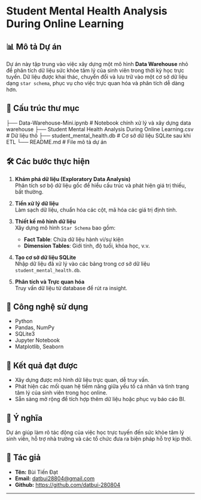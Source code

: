 # Student Mental Health Analysis During Online Learning

## 📊 Mô tả Dự án

Dự án này tập trung vào việc xây dựng một mô hình **Data Warehouse** nhỏ để phân tích dữ liệu sức khỏe tâm lý của sinh viên trong thời kỳ học trực tuyến. Dữ liệu được khai thác, chuyển đổi và lưu trữ vào một cơ sở dữ liệu dạng `star schema`, phục vụ cho việc trực quan hóa và phân tích dễ dàng hơn.

## 📁 Cấu trúc thư mục

├── Data-Warehouse-Mini.ipynb # Notebook chính xử lý và xây dựng data warehouse
├── Student Mental Health Analysis During Online Learning.csv # Dữ liệu thô
├── student_mental_health.db # Cơ sở dữ liệu SQLite sau khi ETL
└── README.md # File mô tả dự án


## 🛠️ Các bước thực hiện

1. **Khám phá dữ liệu (Exploratory Data Analysis)**  
   Phân tích sơ bộ dữ liệu gốc để hiểu cấu trúc và phát hiện giá trị thiếu, bất thường.

2. **Tiền xử lý dữ liệu**  
   Làm sạch dữ liệu, chuẩn hóa các cột, mã hóa các giá trị định tính.

3. **Thiết kế mô hình dữ liệu**  
   Xây dựng mô hình `Star Schema` bao gồm:
   - **Fact Table**: Chứa dữ liệu hành vi/sự kiện
   - **Dimension Tables**: Giới tính, độ tuổi, khóa học, v.v.

4. **Tạo cơ sở dữ liệu SQLite**  
   Nhập dữ liệu đã xử lý vào các bảng trong cơ sở dữ liệu `student_mental_health.db`.

5. **Phân tích và Trực quan hóa**  
   Truy vấn dữ liệu từ database để rút ra insight.

## 🧰 Công nghệ sử dụng

- Python
- Pandas, NumPy
- SQLite3
- Jupyter Notebook
- Matplotlib, Seaborn

## 📌 Kết quả đạt được

- Xây dựng được mô hình dữ liệu trực quan, dễ truy vấn.
- Phát hiện các mối quan hệ tiềm năng giữa yếu tố cá nhân và tình trạng tâm lý của sinh viên trong học online.
- Sẵn sàng mở rộng để tích hợp thêm dữ liệu hoặc phục vụ báo cáo BI.

## 🧠 Ý nghĩa

Dự án giúp làm rõ tác động của việc học trực tuyến đến sức khỏe tâm lý sinh viên, hỗ trợ nhà trường và các tổ chức đưa ra biện pháp hỗ trợ kịp thời.

## 📎 Tác giả

- **Tên:** Bùi Tiến Đạt
- **Email:** datbui28804@gmail.com
- **Github:** https://github.com/datbui-280804

---

